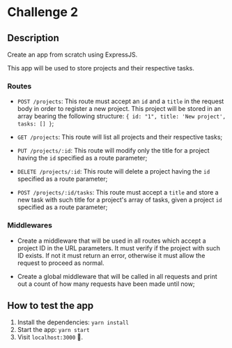 # Challenge 2

## Description

Create an app from scratch using ExpressJS.

This app will be used to store projects and their respective tasks.

### Routes

- `POST /projects`: This route must accept an `id` and a `title` in the request body in order to register a new project. This project will be stored in an array bearing the following structure: `{ id: "1", title: 'New project', tasks: [] }`;

- `GET /projects`: This route will list all projects and their respective tasks;

- `PUT /projects/:id`: This route will modify only the title for a project having the `id` specified as a route parameter;

- `DELETE /projects/:id`: This route will delete a project having the `id` specified as a route parameter;

- `POST /projects/:id/tasks`: This route must accept a `title` and store a new task with such title for a project's array of tasks, given a project `id` specified as a route parameter;

### Middlewares

- Create a middleware that will be used in all routes which accept a project ID in the URL parameters. It must verify if the project with such ID exists. If not it must return an error, otherwise it must allow the request to proceed as normal.

- Create a global middleware that will be called in all requests and print out a count of how many requests have been made until now;

## How to test the app

1. Install the dependencies: `yarn install`
2. Start the app: `yarn start`
3. Visit `localhost:3000` :rocket:.
